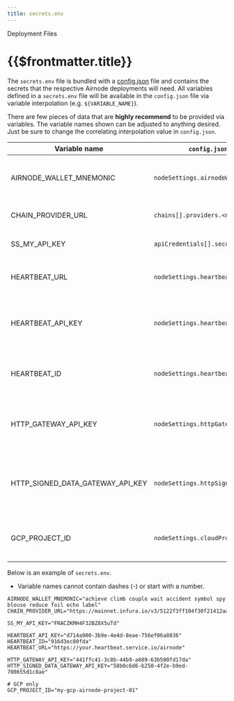 ```yaml
---
title: secrets.env
---
```


<TitleSpan>Deployment Files</TitleSpan>

# {{$frontmatter.title}}

<VersionWarning/>

The `secrets.env` file is bundled with a [config.json](config-json.md) file and
contains the secrets that the respective Airnode deployments will need. All
variables defined in a `secrets.env` file will be available in the `config.json`
file via variable interpolation (e.g. `${VARIABLE_NAME}`).

There are few pieces of data that are **highly recommend** to be provided via
variables. The variable names shown can be adjusted to anything desired. Just be
sure to change the correlating interpolation value in `config.json`.

| Variable name                    | `config.json` field name                    | Description                                                      |
| -------------------------------- | ------------------------------------------- | ---------------------------------------------------------------- |
| AIRNODE_WALLET_MNEMONIC          | `nodeSettings.airnodeWalletMnemonic`        | The wallet mnemonic that will be used by the Airnode             |
| CHAIN_PROVIDER_URL               | `chains[].providers.<name>.url`             | The blockchain provider url                                      |
| SS_MY_API_KEY                    | `apiCredentials[].securitySchemeValue`      | A security scheme value                                          |
| HEARTBEAT_URL                    | `nodeSettings.heartbeat.url`                | The URL to make the heartbeat request to                         |
| HEARTBEAT_API_KEY                | `nodeSettings.heartbeat.apiKey`             | The API key to authenticate against the heartbeat URL            |
| HEARTBEAT_ID                     | `nodeSettings.heartbeat.id`                 | The Airnode heartbeat ID for accounting purposes                 |
| HTTP_GATEWAY_API_KEY             | `nodeSettings.httpGateway.apiKey`           | The API key to authenticate against the HTTP gateway             |
| HTTP_SIGNED_DATA_GATEWAY_API_KEY | `nodeSettings.httpSignedDataGateway.apiKey` | The API key to authenticate against the signed data HTTP gateway |
| GCP_PROJECT_ID                   | `nodeSettings.cloudProvider.projectId`      | (GCP only) The GCP project ID for deployment                     |

Below is an example of `secrets.env`.

- Variable names cannot contain dashes (-) or start with a number.

<!-- TODO: Reference a file from Airnode examples instead -->

```
AIRNODE_WALLET_MNEMONIC="achieve climb couple wait accident symbol spy blouse reduce foil echo label"
CHAIN_PROVIDER_URL="https://mainnet.infura.io/v3/5122f3ff104f30f21412aa38fd143d53"

SS_MY_API_KEY="FRACZKMH4F32BZ8X5uTd"

HEARTBEAT_API_KEY="d714a900-3b9e-4e4d-8eae-756ef06a8836"
HEARTBEAT_ID="916d3ec80fda"
HEARTBEAT_URL="https://your.heartbeat.service.io/airnode"

HTTP_GATEWAY_API_KEY="441ffc41-3c8b-44b9-a689-63b500fd17da"
HTTP_SIGNED_DATA_GATEWAY_API_KEY="58b0c6d6-b250-4f2e-b9ed-700655d1c8ae"

# GCP only
GCP_PROJECT_ID="my-gcp-airnode-project-01"
```
